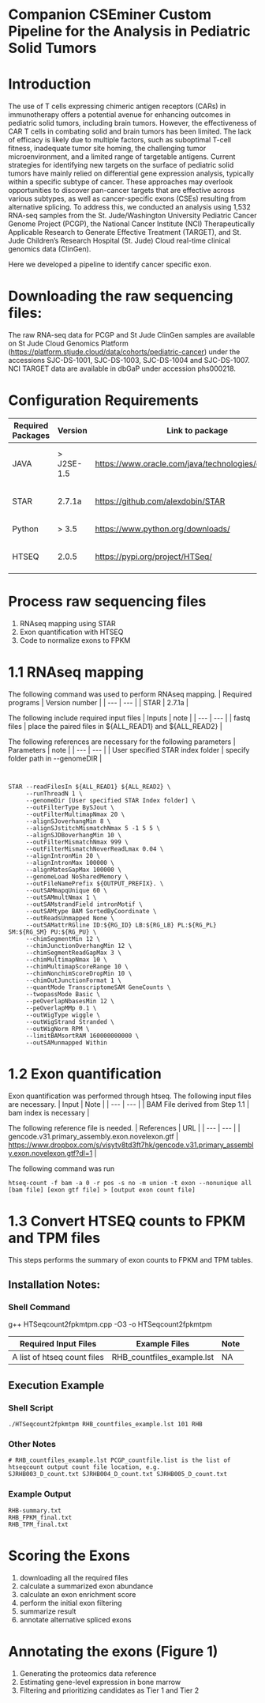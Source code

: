 # Companion CSEminer Custom Pipeline for the Analysis in Pediatric Solid Tumors
# Introduction

The use of T cells expressing chimeric antigen receptors (CARs) in immunotherapy offers a potential avenue for enhancing outcomes in pediatric solid tumors, including brain tumors. However, the effectiveness of CAR T cells in combating solid and brain tumors has been limited. The lack of efficacy is likely due to multiple factors, such as suboptimal T-cell fitness, inadequate tumor site homing, the challenging tumor microenvironment, and a limited range of targetable antigens. Current strategies for identifying new targets on the surface of pediatric solid tumors have mainly relied on differential gene expression analysis, typically within a specific subtype of cancer. These approaches may overlook opportunities to discover pan-cancer targets that are effective across various subtypes, as well as cancer-specific exons (CSEs) resulting from alternative splicing. To address this, we conducted an analysis using 1,532 RNA-seq samples from the St. Jude/Washington University Pediatric Cancer Genome Project (PCGP), the National Cancer Institute (NCI) Therapeutically Applicable Research to Generate Effective Treatment (TARGET), and St. Jude Children’s Research Hospital (St. Jude) Cloud real-time clinical genomics data (ClinGen). 

Here we developed a pipeline to identify cancer specific exon.
# Downloading the raw sequencing files:
The raw RNA-seq data for PCGP and St Jude ClinGen samples are available on St Jude Cloud Genomics Platform (https://platform.stjude.cloud/data/cohorts/pediatric-cancer) under the accessions SJC-DS-1001, SJC-DS-1003, SJC-DS-1004 and SJC-DS-1007. NCI TARGET data are available in dbGaP under accession phs000218.

# Configuration Requirements
| Required Packages | Version | Link to package | Notes |
| --- | --- | --- | --- | 
| JAVA | > J2SE-1.5 | https://www.oracle.com/java/technologies/downloads/ | Required to execute the DRPPM jar program |
| STAR | 2.7.1a | https://github.com/alexdobin/STAR | Required for step 1 mapping |
| Python | > 3.5 | https://www.python.org/downloads/ | Required for htseq |
| HTSEQ | 2.0.5 | https://pypi.org/project/HTSeq/ | Required to perform the quantification |

# Process raw sequencing files
  1. RNAseq mapping using STAR
  2. Exon quantification with HTSEQ
  3. Code to normalize exons to FPKM

# 1.1 RNAseq mapping

The following command was used to perform RNAseq mapping. 
| Required programs | Version number |
| --- | --- |
| STAR | 2.7.1a |

The following include required input files
| Inputs | note |
| --- | --- |
| fastq files | place the paired files in ${ALL_READ1} and ${ALL_READ2} |

The following references are necessary for the following parameters
| Parameters | note |
| --- | --- |
| User specified STAR index folder | specify folder path in --genomeDIR |

```


STAR --readFilesIn ${ALL_READ1} ${ALL_READ2} \
     --runThreadN 1 \
     --genomeDir [User specified STAR Index folder] \
     --outFilterType BySJout \
     --outFilterMultimapNmax 20 \
     --alignSJoverhangMin 8 \
     --alignSJstitchMismatchNmax 5 -1 5 5 \
     --alignSJDBoverhangMin 10 \
     --outFilterMismatchNmax 999 \
     --outFilterMismatchNoverReadLmax 0.04 \
     --alignIntronMin 20 \
     --alignIntronMax 100000 \
     --alignMatesGapMax 100000 \
     --genomeLoad NoSharedMemory \
     --outFileNamePrefix ${OUTPUT_PREFIX}. \
     --outSAMmapqUnique 60 \
     --outSAMmultNmax 1 \
     --outSAMstrandField intronMotif \
     --outSAMtype BAM SortedByCoordinate \
     --outReadsUnmapped None \
     --outSAMattrRGline ID:${RG_ID} LB:${RG_LB} PL:${RG_PL} SM:${RG_SM} PU:${RG_PU} \
     --chimSegmentMin 12 \
     --chimJunctionOverhangMin 12 \
     --chimSegmentReadGapMax 3 \
     --chimMultimapNmax 10 \
     --chimMultimapScoreRange 10 \
     --chimNonchimScoreDropMin 10 \
     --chimOutJunctionFormat 1 \
     --quantMode TranscriptomeSAM GeneCounts \
     --twopassMode Basic \
     --peOverlapNbasesMin 12 \
     --peOverlapMMp 0.1 \
     --outWigType wiggle \
     --outWigStrand Stranded \
     --outWigNorm RPM \
     --limitBAMsortRAM 160000000000 \
     --outSAMunmapped Within
```

# 1.2 Exon quantification 

Exon quantification was performed through htseq.
The following input files are necessary.
| Input | Note |
| --- | --- |
| BAM File derived from Step 1.1 | bam index is necessary |


The following reference file is needed.
| References | URL |
| --- | --- |
| gencode.v31.primary_assembly.exon.novelexon.gtf | https://www.dropbox.com/s/visytv8td3ft7hk/gencode.v31.primary_assembly.exon.novelexon.gtf?dl=1 |

The following command was run 
```
htseq-count -f bam -a 0 -r pos -s no -m union -t exon --nonunique all [bam file] [exon gtf file] > [output exon count file]
```

# 1.3 Convert HTSEQ counts to FPKM and TPM files
This steps performs the summary of exon counts to FPKM and TPM tables.
## Installation Notes:
### Shell Command ###

g++ HTSeqcount2fpkmtpm.cpp -O3 -o HTSeqcount2fpkmtpm

| Required Input Files | Example Files | Note |
| --- | --- | --- |
| A list of htseq count files | RHB_countfiles_example.lst | NA |

## Execution Example
### Shell Script ###
```
./HTSeqcount2fpkmtpm RHB_countfiles_example.lst 101 RHB
```
### Other Notes ###
```
# RHB_countfiles_example.lst PCGP_countfile.list is the list of htseqcount output count file location, e.g.
SJRHB003_D_count.txt SJRHB004_D_count.txt SJRHB005_D_count.txt
```
### Example Output ###
```
RHB-summary.txt
RHB_FPKM_final.txt
RHB_TPM_final.txt

```

# Scoring the Exons
1. downloading all the required files
2. calculate a summarized exon abundance
3. calculate an exon enrichment score
4. perform the initial exon filtering
5. summarize result
6. annotate alternative spliced exons

# Annotating the exons (Figure 1)
1. Generating the proteomics data reference
2. Estimating gene-level expression in bone marrow
3. Filtering and prioritizing candidates as Tier 1 and Tier 2


